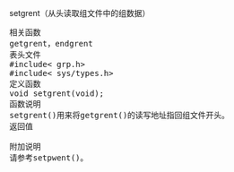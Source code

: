 setgrent（从头读取组文件中的组数据）
<pre>相关函数
getgrent，endgrent
表头文件
#include< grp.h>
#include< sys/types.h>
定义函数
void setgrent(void);
函数说明
setgrent()用来将getgrent()的读写地址指回组文件开头。
返回值

附加说明
请参考setpwent()。</pre>